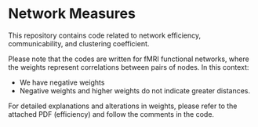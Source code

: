 # Network Measures

This repository contains code related to network efficiency, communicability, and clustering coefficient.

Please note that the codes are written for fMRI functional networks, where the weights represent correlations between pairs of nodes. In this context:

- We have negative weights
- Negative weights and higher weights do not indicate greater distances.

For detailed explanations and alterations in weights, please refer to the attached PDF (efficiency) and follow the comments in the code.

